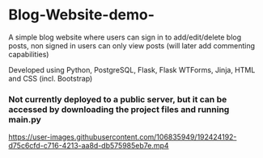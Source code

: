# Blog-Website-demo-
A simple blog website where users can sign in to add/edit/delete blog posts, non signed in users can only view posts (will later add commenting capabilities)

Developed using Python, PostgreSQL, Flask, Flask WTForms, Jinja, HTML and CSS (incl. Bootstrap)

### Not currently deployed to a public server, but it can be accessed by downloading the project files and running main.py


https://user-images.githubusercontent.com/106835949/192424192-d75c6cfd-c716-4213-aa8d-db575985eb7e.mp4

